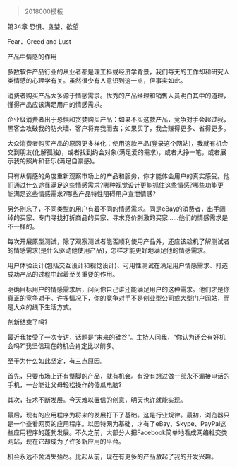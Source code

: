 # 
> 2018000模板



第34章 恐惧、贪婪、欲望

Fear．Greed and Lust



产品中情感的作用



多数软件产品行业的从业者都是理工科或经济学背景，我们每天的工作却和研究人类情感的心理学有关。虽然很少有人意识到这一点，但事实如此。



消费者购买产品大多源于情感需求。优秀的产品经理和销售人员明白其中的道理，懂得产品应该满足用户的情感需求。



企业级消费者出于恐惧和贪婪购买产品：如果不买这款产品，竞争对手会超过我，黑客会攻破我的防火墙、客户将弃我而去；如果买了，我会赚得更多、省得更多。



大众消费者购买产品的原冈更多样化：使用这款产品(登录这个网站)，我就有机会交到朋友(化解孤独)，或者找到约会对象(满足爱的需求)，或者大挣一笔，或者展示我的照片和音乐(满足自豪感)。



只有从情感的角度重新观察市场上的产品和服务，你才能体会用户的真实感受。他们通过什么途径满足这些情感需求?哪种视觉设计更能抓住这些情感?哪些功能更能满足这些情感需求?哪些产品特性阻碍用户宣泄情感?



另外别忘了，不同类型的用户有着不同的情感需求。同是eBay的消费者，出手阔绰的买家、专门寻找打折商品的买家、寻求竞价刺激的买家……他们的情感需求是不一样的。



每次开展原型测试，除了观察测试者能否顺利使用产品外，还应该趁机了解测试者的情感需求(是什么驱动他使用产品)，怎样才能更好地满足他的情感需求。



用户体验设计(包括交互设计和视觉设计)、可用性测试在满足用户情感需求、打造成功产品的过程中起着至关重要的作用。



明确目标用户的情感需求后，问问你自己谁还能满足用户的这种需求。他们才是你真正的竞争对于。许多情况下，你的竞争对手不是创业型公司或大型门户网站，而是大众的线下生活方式。



创新结束了吗?



最近我接受了一次专访，话题是“未来的硅谷”。主持人问我，“你认为还会有好机会吗?”我坚信现在的机会肯定比以前多。



至于为什么如此坚定，有三点原因。



首先，只要市场上还有蹩脚的产品，就有机会。有没有想过做一部永不漏接电话的手机，一台能让父母轻松操作的傻瓜电脑?



其次，技术不断发展。今天难以置信的创意，明天也许就能实现。



最后，现有的应用程序为将来的发展打下了基础。这是行业规律。最初，浏览器只是一个查看网页的应用程序。以因特网为基础，才有了eBay、Skype、PayPal这些应用程序的蓬勃发展。不久之前，大部分人把Facebook简单地看成网络社交类网站，现在它却成为了许多新应用的平台。



机会永远不舍消失殆尽。比起从前，现在有更多的产品激起了我的开发兴趣。



